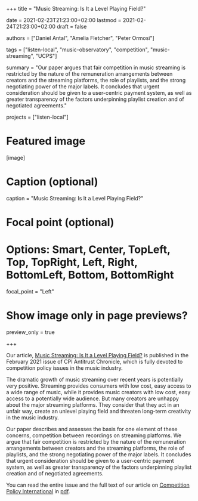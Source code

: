 +++
title = "Music Streaming: Is It a Level Playing Field?"

date = 2021-02-23T21:23:00+02:00
lastmod = 2021-02-24T21:23:00+02:00
draft = false

authors = ["Daniel Antal", "Amelia Fletcher", "Peter Ormosi"]

tags = ["listen-local", "music-observatory", "competition", "music-streaming", "UCPS"]

summary = "Our paper argues that fair competition in music streaming is restricted by the nature of the remuneration arrangements between creators and the streaming platforms, the role of playlists, and the strong negotiating power of the major labels. It concludes that urgent consideration should be given to a user-centric payment system, as well as greater transparency of the factors underpinning playlist creation and of negotiated agreements."

projects = ["listen-local"]

# Featured image
[image]
  # Caption (optional)
  caption = "Music Streaming: Is It a Level Playing Field?"

  # Focal point (optional)
  # Options: Smart, Center, TopLeft, Top, TopRight, Left, Right, BottomLeft, Bottom, BottomRight
  focal_point = "Left"

  # Show image only in page previews?
  preview_only = true

+++

Our article, [Music Streaming: Is It a Level Playing Field?](https://www.competitionpolicyinternational.com/music-streaming-is-it-a-level-playing-field/) is published in the February 2021 issue of CPI Antitrust Chronicle, which is fully devoted to competition policy issues in the music industry. 

The dramatic growth of music streaming over recent years is potentially very positive. Streaming provides consumers with low cost, easy access to a wide range of music, while it provides music creators with low cost, easy access to a potentially wide audience. But many creators are unhappy about the major streaming platforms. They consider that they act in an unfair way, create an unlevel playing field and threaten long-term creativity in the music industry. 

Our paper describes and assesses the basis for one element of these concerns, competition between recordings on streaming platforms. We argue that fair competition is restricted by the nature of the remuneration arrangements between creators and the streaming platforms, the role of playlists, and the strong negotiating power of the major labels. It concludes that urgent consideration should be given to a user-centric payment system, as well as greater transparency of the factors underpinning playlist creation and of negotiated agreements.

You can read the entire issue and the full text of our article on [Competition Policy International](https://www.competitionpolicyinternational.com/) in [pdf](https://www.competitionpolicyinternational.com/wp-content/uploads/2021/02/2-Music-Streaming-Is-It-a-Level-Playing-Field-By-Daniel-Antal-Amelia-Fletcher-14-Peter-L.-Ormosi.pdf).